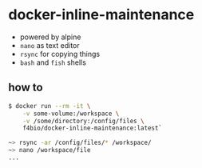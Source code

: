 # docker-inline-maintenance

* powered by alpine
* `nano` as text editor
* `rsync` for copying things
* `bash` and `fish` shells

## how to

```bash
$ docker run --rm -it \
    -v some-volume:/workspace \
    -v /some/directory:/config/files \
    f4bio/docker-inline-maintenance:latest`

~> rsync -ar /config/files/* /workspace/
~> nano /workspace/file
...
```
